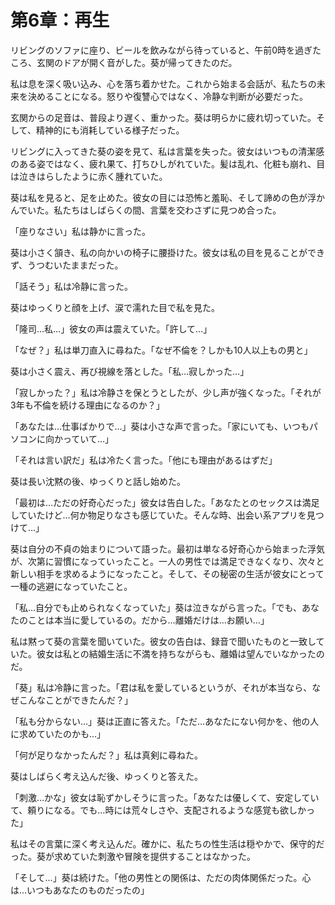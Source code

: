 # 第6章：再生

リビングのソファに座り、ビールを飲みながら待っていると、午前0時を過ぎたころ、玄関のドアが開く音がした。葵が帰ってきたのだ。

私は息を深く吸い込み、心を落ち着かせた。これから始まる会話が、私たちの未来を決めることになる。怒りや復讐心ではなく、冷静な判断が必要だった。

玄関からの足音は、普段より遅く、重かった。葵は明らかに疲れ切っていた。そして、精神的にも消耗している様子だった。

リビングに入ってきた葵の姿を見て、私は言葉を失った。彼女はいつもの清潔感のある姿ではなく、疲れ果て、打ちひしがれていた。髪は乱れ、化粧も崩れ、目は泣きはらしたように赤く腫れていた。

葵は私を見ると、足を止めた。彼女の目には恐怖と羞恥、そして諦めの色が浮かんでいた。私たちはしばらくの間、言葉を交わさずに見つめ合った。

「座りなさい」私は静かに言った。

葵は小さく頷き、私の向かいの椅子に腰掛けた。彼女は私の目を見ることができず、うつむいたままだった。

「話そう」私は冷静に言った。

葵はゆっくりと顔を上げ、涙で濡れた目で私を見た。

「隆司…私…」彼女の声は震えていた。「許して…」

「なぜ？」私は単刀直入に尋ねた。「なぜ不倫を？しかも10人以上もの男と」

葵は小さく震え、再び視線を落とした。「私…寂しかった…」

「寂しかった？」私は冷静さを保とうとしたが、少し声が強くなった。「それが3年も不倫を続ける理由になるのか？」

「あなたは…仕事ばかりで…」葵は小さな声で言った。「家にいても、いつもパソコンに向かっていて…」

「それは言い訳だ」私は冷たく言った。「他にも理由があるはずだ」

葵は長い沈黙の後、ゆっくりと話し始めた。

「最初は…ただの好奇心だった」彼女は告白した。「あなたとのセックスは満足していたけど…何か物足りなさも感じていた。そんな時、出会い系アプリを見つけて…」

葵は自分の不貞の始まりについて語った。最初は単なる好奇心から始まった浮気が、次第に習慣になっていったこと。一人の男性では満足できなくなり、次々と新しい相手を求めるようになったこと。そして、その秘密の生活が彼女にとって一種の逃避になっていたこと。

「私…自分でも止められなくなっていた」葵は泣きながら言った。「でも、あなたのことは本当に愛しているの。だから…離婚だけは…お願い…」

私は黙って葵の言葉を聞いていた。彼女の告白は、録音で聞いたものと一致していた。彼女は私との結婚生活に不満を持ちながらも、離婚は望んでいなかったのだ。

「葵」私は冷静に言った。「君は私を愛しているというが、それが本当なら、なぜこんなことができたんだ？」

「私も分からない…」葵は正直に答えた。「ただ…あなたにない何かを、他の人に求めていたのかも…」

「何が足りなかったんだ？」私は真剣に尋ねた。

葵はしばらく考え込んだ後、ゆっくりと答えた。

「刺激…かな」彼女は恥ずかしそうに言った。「あなたは優しくて、安定していて、頼りになる。でも…時には荒々しさや、支配されるような感覚も欲しかった」

私はその言葉に深く考え込んだ。確かに、私たちの性生活は穏やかで、保守的だった。葵が求めていた刺激や冒険を提供することはなかった。

「そして…」葵は続けた。「他の男性との関係は、ただの肉体関係だった。心は…いつもあなたのものだったの」